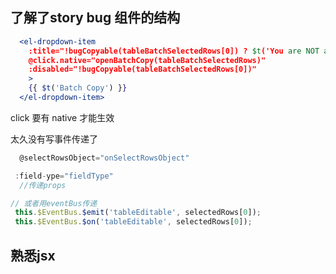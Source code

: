 

## 了解了story bug 组件的结构

```jsx
  <el-dropdown-item 
    :title="!bugCopyable(tableBatchSelectedRows[0]) ? $t('You are NOT authorized to copy bugs.') : ''"
    @click.native="openBatchCopy(tableBatchSelectedRows)"
    :disabled="!bugCopyable(tableBatchSelectedRows[0])"
    >
    {{ $t('Batch Copy') }}
  </el-dropdown-item>
```

click 要有 native 才能生效


太久没有写事件传递了 

```js
  @selectRowsObject="onSelectRowsObject"

```

```js
 :field-ype="fieldType"
  //传递props
```

```js
// 或者用eventBus传递
 this.$EventBus.$emit('tableEditable', selectedRows[0]);
 this.$EventBus.$on('tableEditable', selectedRows[0]);

```
## 熟悉jsx




